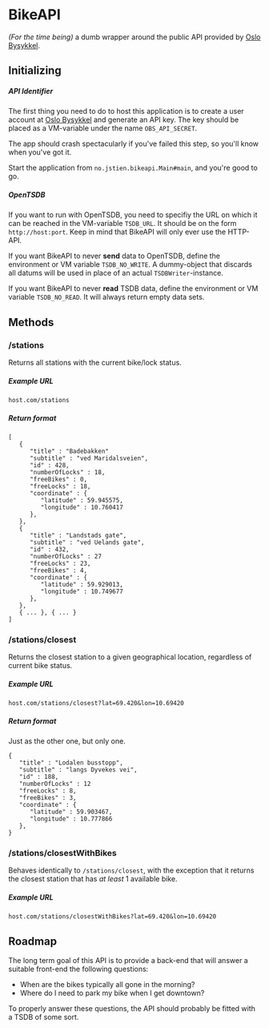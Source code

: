 # BikeAPI

_(For the time being)_ a dumb wrapper around the public API provided by
[Oslo Bysykkel](https://developer.oslobysykkel.no).


## Initializing
##### API Identifier
The first thing you need to do to host this application is to create a
user account at [Oslo Bysykkel](https://developer.oslobysykkel.no) and
generate an API key. The key should be placed as a VM-variable
under the name `OBS_API_SECRET`.

The app should crash spectacularly if you've failed this step, so you'll know
when you've got it.

Start the application from `no.jstien.bikeapi.Main#main`, and you're good to
go.

##### OpenTSDB
If you want to run with OpenTSDB, you need to specifiy the URL on which it can
be reached in the VM-variable `TSDB_URL`. It should be on the form
`http://host:port`. Keep in mind that BikeAPI will only ever use the HTTP-API.

If you want BikeAPI to never **send** data to OpenTSDB, define the environment
or VM variable `TSDB_NO_WRITE`. A dummy-object that discards all datums will
be used in place of an actual `TSDBWriter`-instance.

If you want BikeAPI to never **read** TSDB data, define the environment or VM
variable `TSDB_NO_READ`. It will always return empty data sets.

## Methods
### /stations
Returns all stations with the current bike/lock status.

##### Example URL
`host.com/stations`

##### Return format
```
[
   {
      "title" : "Badebakken"
      "subtitle" : "ved Maridalsveien",
      "id" : 428,
      "numberOfLocks" : 18,
      "freeBikes" : 0,
      "freeLocks" : 18,
      "coordinate" : {
         "latitude" : 59.945575,
         "longitude" : 10.760417
      },
   },
   {
      "title" : "Landstads gate",
      "subtitle" : "ved Uelands gate",
      "id" : 432,
      "numberOfLocks" : 27
      "freeLocks" : 23,
      "freeBikes" : 4,
      "coordinate" : {
         "latitude" : 59.929013,
         "longitude" : 10.749677
      },
   },
   { ... }, { ... }
]
```

### /stations/closest
Returns the closest station to a given geographical location, regardless of
current bike status.

##### Example URL
`host.com/stations/closest?lat=69.420&lon=10.69420`

##### Return format
Just as the other one, but only one.
```
{
   "title" : "Lodalen busstopp",
   "subtitle" : "langs Dyvekes vei",
   "id" : 188,
   "numberOfLocks" : 12
   "freeLocks" : 8,
   "freeBikes" : 3,
   "coordinate" : {
      "latitude" : 59.903467,
      "longitude" : 10.777866
   },
}
```

### /stations/closestWithBikes
Behaves identically to `/stations/closest`, with the exception that it returns
the closest station that has *at least* 1 available bike.

##### Example URL
`host.com/stations/closestWithBikes?lat=69.420&lon=10.69420`

## Roadmap
The long term goal of this API is to provide a back-end that will answer a suitable
front-end the following questions:

 - When are the bikes typically all gone in the morning?
 - Where do I need to park my bike when I get downtown?

To properly answer these questions, the API should probably be fitted with a
TSDB of some sort.
